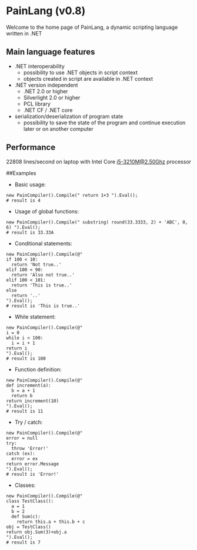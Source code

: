 # PainLang (v0.8)
Welcome to the home page of PainLang, a dynamic scripting language written in .NET

## Main language features
 + .NET interoperability
   + possibility to use .NET objects in script context
   + objects created in script are available in .NET context
 + .NET version independent
   + .NET 2.0 or higher
   + Silverlight 2.0 or higher
   + PCL library
   + .NET CF / .NET core
 + serialization/deserialization of program state
   + possibility to save the state of the program and continue execution later or on another computer

## Performance
 22808 lines/second on laptop with Intel Core i5-3210M@2.50Ghz processor 

##Examples

 + Basic usage:
```
new PainCompiler().Compile(" return 1+3 ").Eval();
# result is 4
```
 + Usage of global functions:
```
new PainCompiler().Compile(" substring( round(33.3333, 2) + 'ABC', 0, 6) ").Eval();
# result is 33.33A
```
 + Conditional statements:
```
new PainCompiler().Compile(@"
if 100 < 10:
  return 'Not true..'
elif 100 < 90:
  return 'Also not true..'
elif 100 < 101:
  return 'This is true..'
else
  return '..' 
").Eval();
# result is 'This is true..'
```
 + While statement:
```
new PainCompiler().Compile(@"
i = 0
while i < 100:
  i = i + 1
return i
").Eval();
# result is 100
```
 + Function definition:
```
new PainCompiler().Compile(@"
def increment(a): 
  b = a + 1 
  return b 
return increment(10)
").Eval();
# result is 11
```
 + Try / catch:
```
new PainCompiler().Compile(@"
error = null
try:
  throw 'Error!'
catch (ex):
  error = ex
return error.Message
").Eval();
# result is 'Error!'
```
 + Classes:
```
new PainCompiler().Compile(@"
class TestClass():
  a = 1
  b = 2
  def Sum(c):
    return this.a + this.b + c
obj = TestClass()
return obj.Sum(3)+obj.a
").Eval();
# result is 7
```
 
 



